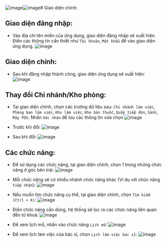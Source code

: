 ![image](https://github.com/user-attachments/assets/554e15f0-928a-49f7-8a7c-b211f09e18fa)![image](https://github.com/user-attachments/assets/554e15f0-928a-49f7-8a7c-b211f09e18fa)# Giao diện chính:
## Giao diện đăng nhập:
- Vào địa chỉ tên miền của ứng dụng, giao diện đăng nhập sẽ xuất hiện. Điền các thông tin cần thiết như `Tài khoản`, `Mật khẩu` để vào giao diện ứng dụng.
![image](https://github.com/user-attachments/assets/441e8ecf-9771-49af-9e21-6abba453308b)

## Giao diện chính:
- Sau khi đăng nhập thành công, giao diện ứng dụng sẽ xuất hiện:
![image](https://github.com/user-attachments/assets/1e7d7c7a-e555-450d-a410-bb990d91645d)

## Thay đổi Chi nhánh/Kho phòng:
- Tại giao diện chính, chọn các trường dữ liệu sau: `Chi nhánh làm việc`, `Phòng ban làm việc`, `Kho làm việc`, `Kho bán thuốc`, `Quầy tiếp đón`, `Sảnh`, `Máy POS`. Nhấn `Xác nhận` để lưu các thông tin vừa chọn 
![image](https://github.com/user-attachments/assets/53e2ce11-4716-4b65-aec0-0420ab8e5282)

- Trước khi đổi:
![image](https://github.com/user-attachments/assets/2fca70b2-7aae-4018-9829-ae4799aca3dc)

- Sau khi đổi:
![image](https://github.com/user-attachments/assets/dee2ba01-c7e9-4953-b232-27be9846157c)

## Các chức năng:
- Để sử dụng các chức năng, tại giao diện chính, chọn 1 trong những chức năng ở góc bên trái:
![image](https://github.com/user-attachments/assets/6501c514-ad7d-4175-83f4-332d418209bc)

- Mỗi chức năng sẽ có nhiều nhánh chức năng khác (Ví dụ với chức năng `tiếp nhận`):
![image](https://github.com/user-attachments/assets/1dd80477-42b2-4b2a-992b-ece2035f4282)

- Nếu muốn tìm chức năng cụ thể, tại giao diện chính, chọn `Tìm kiếm (Ctrl + K)`:
![image](https://github.com/user-attachments/assets/bbc3de3a-ccbf-4a5e-b26f-59b84b2801de)

- Điền chức năng cần dùng, hệ thống sẽ lọc ra các chức năng liên quan đến từ khoá:
![image](https://github.com/user-attachments/assets/a4c30ae4-a774-47bc-a2f9-5331e27820cb)

- Để xem lịch mổ, nhấn vào chức năng `Lịch mổ`:
![image](https://github.com/user-attachments/assets/7c689829-c4a8-4b3a-bfa6-d8b64b58fc3f)

- Để xem lịch làm việc của bác sĩ, chọn `Lịch làm việc bác sĩ`:
![image](https://github.com/user-attachments/assets/65a5f753-e040-4b67-95f8-7f4e35a20652)





